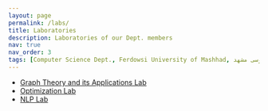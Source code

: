 ```yaml
---
layout: page
permalink: /labs/
title: Laboratories
description: Laboratories of our Dept. members
nav: true
nav_order: 3
tags: [Computer Science Dept., Ferdowsi University of Mashhad, علوم کامپیوتر دانشگاه فردوسی مشهد]
---
```


<ul>
 <li> <a href="https://gta-lab.github.io/">Graph Theory and its Applications Lab </a></li>
 <li> <a href="">Optimization Lab</a></li>
 <li> <a href="">NLP Lab</a></li>
</ul>
